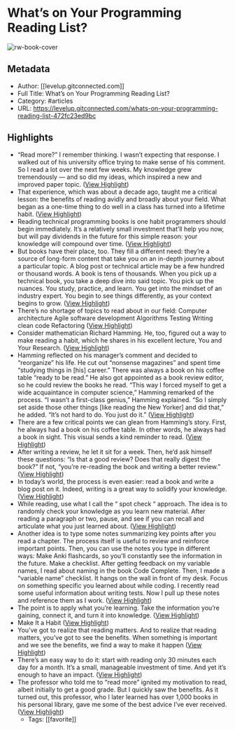 # What’s on Your Programming Reading List?

![rw-book-cover](https://readwise-assets.s3.amazonaws.com/static/images/article2.74d541386bbf.png)

## Metadata
- Author: [[levelup.gitconnected.com]]
- Full Title: What’s on Your Programming Reading List?
- Category: #articles
- URL: https://levelup.gitconnected.com/whats-on-your-programming-reading-list-472fc23ed9bc

## Highlights
- “Read more?” I remember thinking. I wasn’t expecting that response. I walked out of his university office trying to make sense of his comment.
  So I read a lot over the next few weeks. My knowledge grew tremendously — and so did my ideas, which inspired a new and improved paper topic. ([View Highlight](https://instapaper.com/read/1354410910/14361484))
- That experience, which was about a decade ago, taught me a critical lesson: the benefits of reading avidly and broadly about your field. What began as a one-time thing to do well in a class has turned into a lifetime habit. ([View Highlight](https://instapaper.com/read/1354410910/14361485))
- Reading technical programming books is one habit programmers should begin immediately. It’s a relatively small investment that’ll help you now, but will pay dividends in the future for this simple reason: your knowledge will compound over time. ([View Highlight](https://instapaper.com/read/1354410910/14361504))
- But books have their place, too.
  They fill a different need: they’re a source of long-form content that take you on an in-depth journey about a particular topic. A blog post or technical article may be a few hundred or thousand words. A book is tens of thousands.
  When you pick up a technical book, you take a deep dive into said topic. You pick up the nuances. You study, practice, and learn. You get into the mindset of an industry expert. You begin to see things differently, as your context begins to grow. ([View Highlight](https://instapaper.com/read/1354410910/14361506))
- There’s no shortage of topics to read about in our field:
  Computer architecture
  Agile software development
  Algorithms
  Testing
  Writing clean code
  Refactoring ([View Highlight](https://instapaper.com/read/1354410910/14361507))
- Consider mathematician Richard Hamming. He, too, figured out a way to make reading a habit, which he shares in his excellent lecture, You and Your Research. ([View Highlight](https://instapaper.com/read/1354410910/14361509))
- Hamming reflected on his manager’s comment and decided to “reorganize” his life. He cut out “nonsense magazines” and spent time “studying things in [his] career.”
  There was always a book on his coffee table “ready to be read.” He also got appointed as a book review editor, so he could review the books he read. “This way I forced myself to get a wide acquaintance in computer science,” Hamming remarked of the process.
  “I wasn’t a first-class genius,” Hamming explained. “So I simply set aside those other things [like reading the New Yorker] and did that,” he added. “It’s not hard to do. You just do it.” ([View Highlight](https://instapaper.com/read/1354410910/14361512))
- There are a few critical points we can glean from Hamming’s story.
  First, he always had a book on his coffee table. In other words, he always had a book in sight. This visual sends a kind reminder to read. ([View Highlight](https://instapaper.com/read/1354410910/14361514))
- After writing a review, he let it sit for a week. Then, he’d ask himself these questions: “Is that a good review? Does that really digest the book?” If not, “you’re re-reading the book and writing a better review.” ([View Highlight](https://instapaper.com/read/1354410910/14361517))
- In today’s world, the process is even easier: read a book and write a blog post on it. Indeed, writing is a great way to solidify your knowledge. ([View Highlight](https://instapaper.com/read/1354410910/14361518))
- While reading, use what I call the “ spot check “ approach. The idea is to randomly check your knowledge as you learn new material. After reading a paragraph or two, pause, and see if you can recall and articulate what you just learned about. ([View Highlight](https://instapaper.com/read/1354410910/14361520))
- Another idea is to type some notes summarizing key points after you read a chapter. The process itself is useful to review and reinforce important points.
  Then, you can use the notes you type in different ways:
  Make Anki flashcards, so you’ll constantly see the information in the future.
  Make a checklist. After getting feedback on my variable names, I read about naming in the book Code Complete. Then, I made a “variable name” checklist. It hangs on the wall in front of my desk.
  Focus on something specific you learned about while coding. I recently read some useful information about writing tests. Now I pull up these notes and reference them as I work. ([View Highlight](https://instapaper.com/read/1354410910/14361523))
- The point is to apply what you’re learning. Take the information you’re gaining, connect it, and turn it into knowledge. ([View Highlight](https://instapaper.com/read/1354410910/14361524))
- Make It a Habit ([View Highlight](https://instapaper.com/read/1354410910/14361526))
- You’ve got to realize that reading matters. And to realize that reading matters, you’ve got to see the benefits. When something is important and we see the benefits, we find a way to make it happen ([View Highlight](https://instapaper.com/read/1354410910/14361528))
- There’s an easy way to do it: start with reading only 30 minutes each day for a month. It’s a small, manageable investment of time. And yet it’s enough to have an impact. ([View Highlight](https://instapaper.com/read/1354410910/14361530))
- The professor who told me to “read more” ignited my motivation to read, albeit initially to get a good grade. But I quickly saw the benefits. As it turned out, this professor, who I later learned has over 1,000 books in his personal library, gave me some of the best advice I’ve ever received. ([View Highlight](https://instapaper.com/read/1354410910/14361534))
    - Tags: [[favorite]] 
